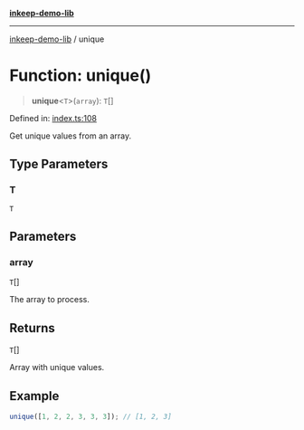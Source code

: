 [**inkeep-demo-lib**](../README.md)

***

[inkeep-demo-lib](../globals.md) / unique

# Function: unique()

> **unique**\<`T`\>(`array`): `T`[]

Defined in: [index.ts:108](https://github.com/araujota/inkeep-demo-lib/blob/8045ed22acf532ebed8d31418c5f9a18d1adef5d/src/index.ts#L108)

Get unique values from an array.

## Type Parameters

### T

`T`

## Parameters

### array

`T`[]

The array to process.

## Returns

`T`[]

Array with unique values.

## Example

```ts
unique([1, 2, 2, 3, 3, 3]); // [1, 2, 3]
```
